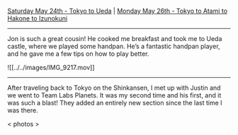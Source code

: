 [Saturday May 24th - Tokyo to Ueda](Saturday%20May%2024th%20-%20Tokyo%20to%20Ueda.md) | [Monday May 26th - Tokyo to Atami to Hakone to Izunokuni](Monday%20May%2026th%20-%20Tokyo%20to%20Atami%20to%20Hakone%20to%20Izunokuni.md)

---

Jon is such a great cousin! He cooked me breakfast and took me to Ueda castle, where we played some handpan. He’s a fantastic handpan player, and he gave me a few tips on how to play better. 

![[../../images/IMG_9217.mov]]

---

After traveling back to Tokyo on the Shinkansen, I met up with Justin and we went to Team Labs Planets. It was my second time and his first, and it was such a blast! They added an entirely new section since the last time I was there. 

< photos >


